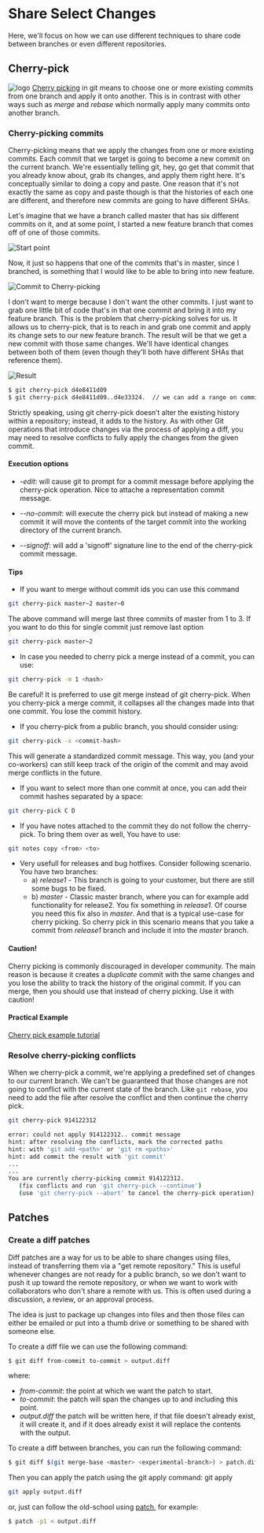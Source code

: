 # Share Select Changes

Here, we'll focus on how we can use different techniques to share code between branches or even different repositories.


## Cherry-pick

![logo](/img/cherry-pick-logo.png ':size=35%') [Cherry picking]((https://git-scm.com/docs/git-cherry-pick)) in git means to choose one or more existing commits from one branch and apply it onto another. This is in contrast with other ways such as *merge* and *rebase* which normally apply many commits onto another branch.


### Cherry-picking commits

Cherry-picking means that we apply the changes from one or more existing commits. Each commit that we target is going to become a new commit on the current branch. We're essentially telling git, hey, go get that commit that you already know about, grab its changes, and apply them right here. It's conceptually similar to doing a copy and paste. One reason that it's not exactly the same as copy and paste though is that the histories of each one are different, and therefore new commits are going to have different SHAs.

Let's imagine that we have a branch called master that has six different commits on it, and at some point, I started a new feature branch that comes off of one of those commits.

![Start point](/img/cp1.png)

Now, it just so happens that one of the commits that's in master, since I branched, is something that I would like to be able to bring into new feature.

![Commit to Cherry-picking](/img/cp2.png)

I don't want to merge because I don't want the other commits. I just want to grab one little bit of code that's in that one commit and bring it into my feature branch. This is the problem that cherry-picking solves for us. It allows us to cherry-pick, that is to reach in and grab one commit and apply its change sets to our new feature branch. The result will be that we get a new commit with those same changes. We'll have identical changes between both of them (even though they'll both have different SHAs that reference them).

![Result](/img/cp3.png)

```bash
$ git cherry-pick d4e8411d09
$ git cherry-pick d4e8411d09..d4e33324.  // we can add a range on commits too
```

Strictly speaking, using git cherry-pick doesn’t alter the existing history within a repository; instead, it adds to the history. As with other Git operations that introduce changes via the process of applying a diff, you may need to resolve conflicts to fully apply the changes from the given commit.

#### Execution options

* *-edit*: will cause git to prompt for a commit message before applying the cherry-pick operation. Nice to attache a representation commit message.

* *--no-commit*: will execute the cherry pick but instead of making a new commit it will move the contents of the target commit into the working directory of the current branch.

* *--signoff*: will add a 'signoff' signature line to the end of the cherry-pick commit message.


#### Tips

* If you want to merge without commit ids you can use this command

```bash
git cherry-pick master~2 master~0
```

The above command will merge last three commits of master from 1 to 3. If you want to do this for single commit just remove last option

```bash
git cherry-pick master~2
```

* In case you needed to cherry pick a merge instead of a commit, you can use:

```bash
git cherry-pick -m 1 <hash>
```

Be careful! It is preferred to use git merge instead of git cherry-pick. When you cherry-pick a merge commit, it collapses all the changes made into that one commit. You lose the commit history.

* If you cherry-pick from a public branch, you should consider using:

```bash
git cherry-pick -x <commit-hash>
```

This will generate a standardized commit message. This way, you (and your co-workers) can still keep track of the origin of the commit and may avoid merge conflicts in the future.

* If you want to select more than one commit at once, you can add their commit hashes separated by a space:

```bash
git cherry-pick C D
```

* If you have notes attached to the commit they do not follow the cherry-pick. To bring them over as well, You have to use:

```bash
git notes copy <from> <to>
```

* Very usefull for releases and bug hotfixes. Consider following scenario.
You have two branches:
	* a) *release1* - This branch is going to your customer, but there are still some bugs to be fixed.
	* b) *master* - Classic master branch, where you can for example add functionality for release2.
You fix something in *release1*. Of course you need this fix also in *master*. And that is a typical use-case for cherry picking. So cherry pick in this scenario means that you take a commit from *release1* branch and include it into the *master* branch.


#### Caution!

Cherry picking is commonly discouraged in developer community. The main reason is because it creates a *duplicate* commit with the same changes and you lose the ability to track the history of the original commit. If you can merge, then you should use that instead of cherry picking. Use it with caution!

#### Practical Example

[Cherry pick example tutorial](/md/patches-example)

### Resolve cherry-picking conflicts

When we cherry-pick a commit, we're applying a predefined set of changes to our current branch. We can't be guaranteed that those changes are not going to conflict with the current state of the branch. Like `git rebase`, you need to add the file after resolve the conflict and then continue the cherry pick.

```bash
git cherry-pick 914122312

error: could not apply 914122312.. commit message
hint: after resolving the conflicts, mark the corrected paths
hint: with 'git add <path>' or 'git rm <paths>'
hint: add commit the result with 'git commit'
...
...
You are currently cherry-picking commit 914122312.
   (fix conflicts and run 'git cherry-pick --continue')
   (use 'git cherry-pick --abort' to cancel the cherry-pick operation)
```

## Patches

### Create a diff patches

Diff patches are a way for us to be able to share changes using files, instead of transferring them via a "get remote repository." This is useful whenever changes are not ready for a public branch, so we don't want to push it up toward the remote repository, or when we want to work with collaborators who don't share a remote with us. This is often used during a discussion, a review, or an approval process.

The idea is just to package up changes into files and then those files can either be emailed or put into a thumb drive or something to be shared with someone else.

To create a diff file we can use the following command:

```bash
$ git diff from-commit to-commit > output.diff
```

where:
* *from-commit*: the point at which we want the patch to start.
* *to-commit*: the patch will span the changes up to and including this point.
* *output.diff* the patch will be written here, if that file doesn't already exist, it will create it, and if it does already exist it will replace the contents with the output.

To create a diff between branches, you can run the following command:

```bash
$ git diff $(git merge-base <master> <experimental-branch>) > patch.diff
```

Then you can apply the patch using the git apply command: git apply

```bash
git apply output.diff
```

or, just can follow the old-school using [patch](https://linux.die.net/man/1/patch), for example:

```bash
$ patch -p1 < output.diff
```

